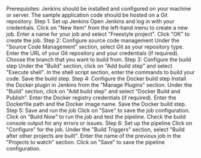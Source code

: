 Prerequisites:
Jenkins should be installed and configured on your machine or server.
The sample application code should be hosted on a Git repository.
Step 1: Set up Jenkins
Open Jenkins and log in with your credentials.
Click on "New Item" from the left-hand menu to create a new job.
Enter a name for your job and select "Freestyle project".
Click "OK" to create the job.
Step 2: Configure source code management
Under the "Source Code Management" section, select Git as your repository type.
Enter the URL of your Git repository and your credentials (if required).
Choose the branch that you want to build from.
Step 3: Configure the build step
Under the "Build" section, click on "Add build step" and select "Execute shell".
In the shell script section, enter the commands to build your code.
Save the build step.
Step 4: Configure the Docker build step
Install the Docker plugin in Jenkins from the "Manage Plugins" section.
Under the "Build" section, click on "Add build step" and select "Docker Build and Publish".
Enter the Docker registry credentials (if required).
Enter the Dockerfile path and the Docker image name.
Save the Docker build step.
Step 5: Save and run the job
Click on "Save" to save the job configuration.
Click on "Build Now" to run the job and test the pipeline.
Check the build console output for any errors or issues.
Step 6: Set up the pipeline
Click on "Configure" for the job.
Under the "Build Triggers" section, select "Build after other projects are built".
Enter the name of the previous job in the "Projects to watch" section.
Click on "Save" to save the pipeline configuration.


